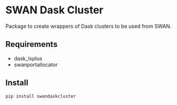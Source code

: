 # SWAN Dask Cluster

Package to create wrappers of Dask clusters to be used from SWAN.

## Requirements

* dask_lxplus
* swanportallocator

## Install

```bash
pip install swandaskcluster
```
